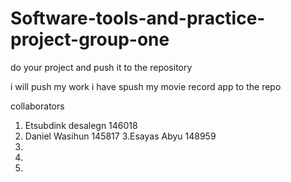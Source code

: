 # Software-tools-and-practice-project-group-one

do your project and push it to the repository

i will push my work
i have spush my movie record app to the repo

collaborators

1. Etsubdink desalegn 146018
2. Daniel Wasihun 145817
3.Esayas Abyu 148959
4.
5.
6.
